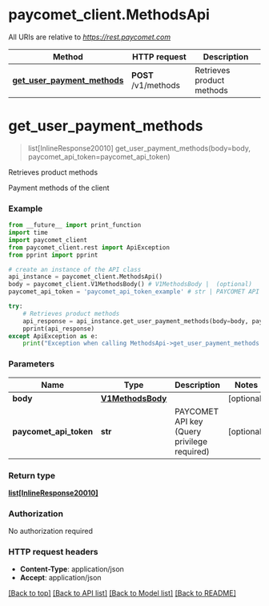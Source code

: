 # paycomet_client.MethodsApi

All URIs are relative to *https://rest.paycomet.com*

Method | HTTP request | Description
------------- | ------------- | -------------
[**get_user_payment_methods**](MethodsApi.md#get_user_payment_methods) | **POST** /v1/methods | Retrieves product methods

# **get_user_payment_methods**
> list[InlineResponse20010] get_user_payment_methods(body=body, paycomet_api_token=paycomet_api_token)

Retrieves product methods

Payment methods of the client

### Example
```python
from __future__ import print_function
import time
import paycomet_client
from paycomet_client.rest import ApiException
from pprint import pprint

# create an instance of the API class
api_instance = paycomet_client.MethodsApi()
body = paycomet_client.V1MethodsBody() # V1MethodsBody |  (optional)
paycomet_api_token = 'paycomet_api_token_example' # str | PAYCOMET API key (Query privilege required) (optional)

try:
    # Retrieves product methods
    api_response = api_instance.get_user_payment_methods(body=body, paycomet_api_token=paycomet_api_token)
    pprint(api_response)
except ApiException as e:
    print("Exception when calling MethodsApi->get_user_payment_methods: %s\n" % e)
```

### Parameters

Name | Type | Description  | Notes
------------- | ------------- | ------------- | -------------
 **body** | [**V1MethodsBody**](V1MethodsBody.md)|  | [optional]
 **paycomet_api_token** | **str**| PAYCOMET API key (Query privilege required) | [optional]

### Return type

[**list[InlineResponse20010]**](InlineResponse20010.md)

### Authorization

No authorization required

### HTTP request headers

 - **Content-Type**: application/json
 - **Accept**: application/json

[[Back to top]](#) [[Back to API list]](../README.md#documentation-for-api-endpoints) [[Back to Model list]](../README.md#documentation-for-models) [[Back to README]](../README.md)

